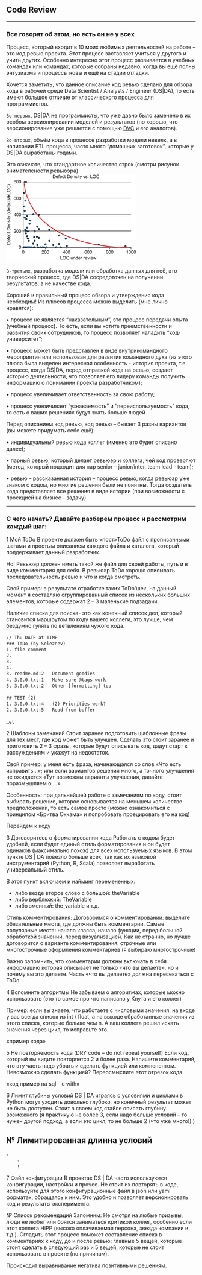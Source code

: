 ## Code Review

--------------

### Все говорят об этом, но есть он не у всех

Процесс, который входит в 10 моих любимых деятельностей на работе – это код ревью проекта. 
Этот процесс заставляет учиться у другого и учить других. 
Особенно интересно этот процесс развивается в учебных командах или командах, которые собраны недавно, 
когда вы ещё полны энтузиазма и процессы новы и ещё на стадии отладки.

Хочется заметить, что данное описание код ревью сделано для обзора кода в рабочей среде Data Scientist / Analysts / Engineer (DS|DA), то есть имеют большое отличие от классического процесса для программистов.

`Во-первых`, DS|DA не программисты, что уже давно было замечено в их особом версионировании моделей и результатов (но хорошо, что версионирование уже решается с помощью [DVC](https://dvc.org/) и его аналогов).

`Во-вторых`, объём кода в процессе разработки модели невелк, а в написании ETL процесса, часто много “домашних заготовок”, которые у DS|DA выработаны годами.

Это означате, что стандартное количество строк (смотри рисунок внимателености ревьюэра)
![](https://github.com/NameArtem/tutorials_and_presentations/blob/master/codeReview/code-review-best-practices-figure-01.gif)

`В-третьих`, разработка модели или обработка данных для неё, это творческий процесс, где DS|DA сосредоточен на получении результатов, а не качестве кода.

Хороший и правильный процесс обзора и утверждения кода необходим!
Из плюсов процесса можно выделить (мне лично нравятся):

• процесс не является “наказательным”, это процесс передачи опыта (учебный процесс). 
То есть, если вы хотите преемственности и развития своих сотрудников, то процесс позволяет наладить “код-университет”;

• процесс может быть представлен в виде внутрикомандного мероприятия или использован для развития командного духа (из этого плюса была выделен интересная особенность - история проекта, т.е. процесс, когда DS|DA, перед отправкой кода на ревью, создает историю деятельности, что позволяет его лидеру команды получить информацию о понимании проекта разработчиком);

• процесс увеличивает ответственность за свою работу;

• процесс увеличивает “узнаваемость” и “переиспользуемость” кода, то есть о ваших решениях будут знать больше людей 

Перед описанием код ревью, код ревью – бывает 3 разны вариантов (вы можете придумать себе ещё):

• индивидуальный ревью кода коллег (именно это будет описано далее);

• парный ревью, который делает ревьюэр и коллега, чей код проверяют (метод, который подходит для пар senior – junior/inter, team lead - team);

• ревью – рассказанная история – процесс ревью, когда ревьюэр уже знаком с кодом, но многие решения были не понятны. Тогда создатель кода представляет все решения в виде истории (при возможности с проекцией на бизнес - задачу). 

-------------

### С чего начать? Давайте разберем процесс и рассмотрим каждый шаг:

1 Мой ToDo
В проекте должен быть «пост»ToDo файл с прописанными шагами и простым описанием каждого файла и каталога, который поддерживает данный разработчик.

Но! Ревьюэр должен иметь такой же файл для своей работы, путь и в виде комментария для себя. В ревьюэр ToDo хорошо описывать последовательность ревью и что и когда смотреть.

Свой пример: в результате отработке таких ToDo'шек, на данный момент я составляю сгруппированный список из нескольких больших элементов, которые содержат 2 – 3 маленькие подзадачи. 

Наличие списка для поиска- это как конечный список дел, который становится маршрутом по коду вашего коллеги, это лучше, чем бездумно гулять по ветвлениям чужого кода.

```
// Thu DATE at TIME
### ToDo (by Seleznev)
1. file comment
2.
3.
4.
3. readme.md:2   Document goodies
4. 3.0.0.txt:1   Make sure @tags work
5. 3.0.0.txt:2   Other [formatting] too

## TEST (2)
1. 3.0.0.txt:4   (2) Priorities work?
2. 3.0.0.txt:5   Read from buffer

…et
```

2 Шаблоны замечаний
Стоит заранее подготовить шаблонные фразы для тех мест, где код может быть улучшен. Сделать это стоит заранее и приготовить 2 – 3 фразы, которые будут описывать код, дадут старт к рассуждениям и укажут на недостаток. 

Свой пример: у меня есть фраза, начинающаяся со слов «Что есть исправить…»; или если вариантов решения много, а точного улучшения не ожидается «Тут возможны варианты улучшения, давайте поразмышляем о …»

Особенность: при дальнейшей работе с замечаниям по коду, стоит выбирать решение, которое основывается на меньшем количестве предположений, то есть самое просто (можно ознакомиться с принципом «Бритва Оккама» и попробовать проецировать его на код)

Перейдем к коду

3 Договоритесь о форматировании кода
Работать с кодом будет удобней, если будет единый стиль форматирования и он будет одинаков (максимально похож) для всех используемых языков. В этом пункте DS | DA повезло больше всех, так как их языковой инструментарий (Python, R, Scala) позволяет выработать универсальный стиль.

В этот пункт включаем и найминг перемененных:
- либо везде второе слово с большой: theVariable
- либо верблюжий: TheVariable
- либо змеиный: the_variable
и т.д.

Стиль комментирования:
Договоримся о комментировании: выделите обязательные места, где должны быть комментарии. Самые популярные места: начало класса, начало функции, перед большой обработкой значений, перед визуализацией.
Как не странно, но лучше договорится о варианте комментирования: строчные или многострочные оформления комментариев (я выбираю многострочные) 

Важно запомнить, что комментарии должны включать в себя информацию которая описывает не только «что вы делаете», но и почему вы это делаете. Часть «что вы делаете» должна пересекаться с ToDo

4 Вспомните алгоритмы
Не забываем о алгоритмах, которые можно использовать (это то самое про что написано у Кнута и его коллег)

Пример: если вы знаете, что работаете с числовыми значения, на входе у вас всегда список из int / float, а на выходе обработанные значения из этого списка, которые больше чем n. А ваш коллега решил искать значения через цикл, то исправьте это.

«пример кода»

5 Не повторяемость кода (DRY code – do not repeat yourself)
Если код, который вы видите повторяется 2 и более раза. Напишите комментарий, что эту часть надо убрать и сделать функцией или компонентом.
Невозможно сделать функцией? Переосмыслите этот отрезок кода.


«код пример на sql – с with»

6 Лимит глубины условий
DS | DA играясь с условиями и циклами в Python могут уходить довольно глубоко, но конечный результат может не быть доступен. Стоит в своем код стайле описать глубину возможного (я практикую не более 3, если надо больше условий – то нужен другой подход, а если это цикл, то не больше 2 (что уже много!) )

№ Лимитированная длинна условий
-
	-
		-
		!

7 Файл конфигурации
В проектах DS | DA часто используются конфигурации, настройки и прочее. Не стоит их повторять в коде, используйте для этого конфигурационные файл в json или yaml форматах, обращаясь к ним.
Это удобно и позволяет версионировать код и результаты эксперимента.





№ Список рекомендаций
Запомним: Не смотря на любые призывы, люди не любят или боятся заниматься критикой коллег, особенно если этот коллега HiPP (высоко оплачиваемая персона, звезда компании и т.д.). Сгладить этот процесс поможет составление списка в комментариях к коду, до и после ревью: главные 5 вещей, которые стоит сделать в следующий раз и 5 вещей, которые не стоит использовать в проекте (по причинам).

Происходит выравнивание негатива позитивными решениям.

